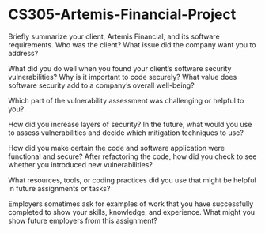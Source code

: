 # CS305-Artemis-Financial-Project


Briefly summarize your client, Artemis Financial, and its software requirements. Who was the client? What issue did the company want you to address?

What did you do well when you found your client’s software security vulnerabilities? Why is it important to code securely? What value does software security add to a company’s overall well-being?

Which part of the vulnerability assessment was challenging or helpful to you?

How did you increase layers of security? In the future, what would you use to assess vulnerabilities and decide which mitigation techniques to use?

How did you make certain the code and software application were functional and secure? After refactoring the code, how did you check to see whether you introduced new vulnerabilities?

What resources, tools, or coding practices did you use that might be helpful in future assignments or tasks?

Employers sometimes ask for examples of work that you have successfully completed to show your skills, knowledge, and experience. What might you show future employers from this assignment?


